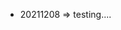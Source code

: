 - 20211208 => testing....

<!---
IZUSD3V/IZUSD3V is a ✨ special ✨ repository because its `README.md` (this file) appears on your GitHub profile.
You can click the Preview link to take a look at your changes.
--->
